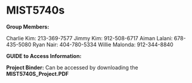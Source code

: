# MIST5740s

**Group Members:**

Charlie Kim: 213-369-7577
Jimmy Kim: 912-508-6717
Aiman Lalani: 678-435-5080
Ryan Nair: 404-780-5334
Willie Malonda: 912-344-8840


**GUIDE to Access Information:**


**Project Binder:**
Can be accessed by downloading the **MIST5740S_Project.PDF**
